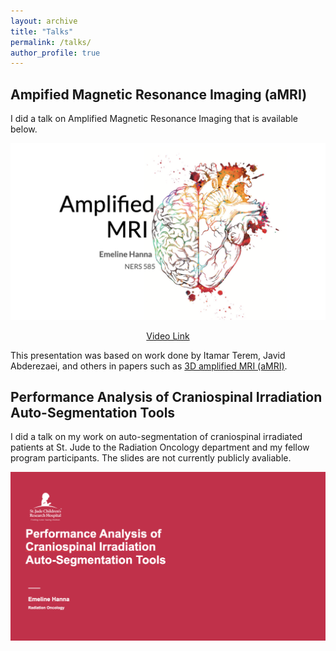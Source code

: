 ```yaml
---
layout: archive
title: "Talks"
permalink: /talks/
author_profile: true
---
```


## Ampified Magnetic Resonance Imaging (aMRI)

I did a talk on Amplified Magnetic Resonance Imaging that is available below. 

![aMRI](../files/aMRI.png)

<div markdown="0" align="center">
    <a href="https://youtu.be/9aX548cl8bA" class="btn btn--info">Video Link</a>
</div>

This presentation was based on work done by Itamar Terem, Javid Abderezaei, and others in papers such as [3D amplified MRI (aMRI)](https://pubmed.ncbi.nlm.nih.gov/33949713/). 

## Performance Analysis of Craniospinal Irradiation Auto-Segmentation Tools

I did a talk on my work on auto-segmentation of craniospinal irradiated patients at St. Jude to the Radiation Oncology department and my fellow program participants. The slides are not currently publicly avaliable.

![stjude](../files/st_jude.png)